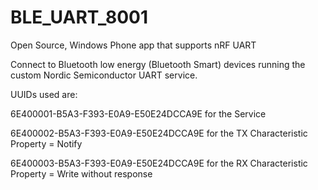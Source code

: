 # BLE_UART_8001
Open Source, Windows Phone app that supports nRF UART

Connect to Bluetooth low energy (Bluetooth Smart) devices running the custom Nordic Semiconductor UART service.
 

UUIDs used are:

6E400001-B5A3-F393-E0A9-E50E24DCCA9E
for the Service

6E400002-B5A3-F393-E0A9-E50E24DCCA9E
for the TX Characteristic Property = Notify

6E400003-B5A3-F393-E0A9-E50E24DCCA9E
for the RX Characteristic Property = Write without response
